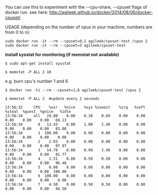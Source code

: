 You can use this to experiment with the --cpu-share, --cpuset flags of docker run.
see here: http://agileek.github.io/docker/2014/08/06/docker-cpuset/ 

USAGE (depending on the number of cpus in your machine, numbers are from 0 to n):

    sudo docker run -it --rm --cpuset=0,1 agileek/cpuset-test /cpus 2
    sudo docker run -it --rm --cpuset=3 agileek/cpuset-test



**install sysstat for monitoring (if memstat not available)**

    $ sudo apt-get install sysstat

    $ memstat -P ALL 2 10
  
  
  
e.g. burn cpu's number 1 and 6

    $ docker run -ti --rm --cpuset=1,6 agileek/cpuset-test /cpus 2

    $ memstat -P ALL 2  #update every 2 seconds
```
13:56:32     CPU    %usr   %nice    %sys %iowait    %irq   %soft  %steal  %guest  %gnice   %idle
13:56:34     all   29.80    0.00    0.38    0.69    0.00    0.00    0.00    0.00    0.00   69.13
13:56:34       0   13.43    0.00    1.00    2.49    0.00    0.00    0.00    0.00    0.00   83.08
13:56:34       1  100.00    0.00    0.00    0.00    0.00    0.00    0.00    0.00    0.00    0.00
13:56:34       2    2.03    0.00    0.00    0.00    0.00    0.00    0.00    0.00    0.00   97.97
13:56:34       3   14.78    0.00    0.99    2.46    0.00    0.00    0.00    0.00    0.00   81.77
13:56:34       4    2.51    0.00    0.50    0.50    0.00    0.00    0.00    0.00    0.00   96.48
13:56:34       5    0.00    0.00    0.00    0.00    0.00    0.00    0.00    0.00    0.00  100.00
13:56:34       6  100.00    0.00    0.00    0.00    0.00    0.00    0.00    0.00    0.00    0.00
13:56:34       7    4.50    0.00    0.50    0.50    0.00    0.00    0.00    0.00    0.00   94.50
```
